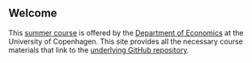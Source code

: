 ## Welcome
This [summer course](https://kurser.ku.dk/course/a%C3%98kk08216u/) is offered by the [Department of Economics](https://econ.ku.dk) at the University of Copenhagen. This site provides all the necessary course materials that link to the [underlying GitHub repository](https://github.com/isdsucph/isds2022).
